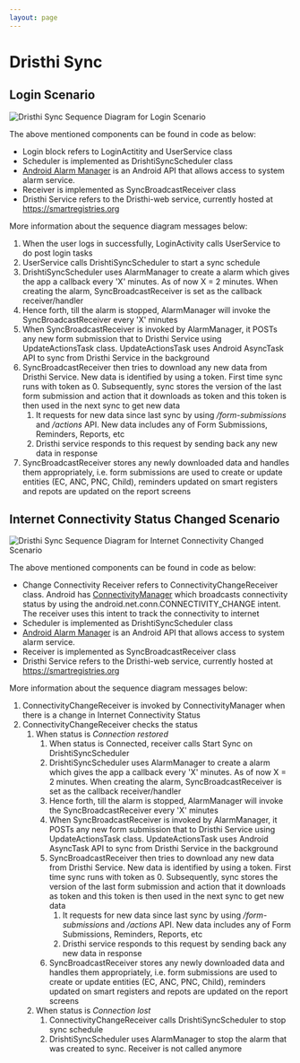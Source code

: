 ```yaml
---
layout: page
---
```


# Dristhi Sync

## Login Scenario

![][sync_login_diagram]

The above mentioned components can be found in code as below:

* Login block refers to LoginActitity and UserService class
* Scheduler is implemented as DrishtiSyncScheduler class
* [Android Alarm Manager][] is an Android API that allows access to system alarm service.
* Receiver is implemented as SyncBroadcastReceiver class
* Dristhi Service refers to the Dristhi-web service, currently hosted at <https://smartregistries.org>

More information about the sequence diagram messages below:

1. When the user logs in successfully, LoginActivity calls UserService to do post login tasks
2. UserService calls DrishtiSyncScheduler to start a sync schedule
3. DrishtiSyncScheduler uses AlarmManager to create a alarm which gives the app a callback every 'X' minutes. As of now X = 2 minutes. When creating the alarm, SyncBroadcastReceiver is set as the callback receiver/handler
4. Hence forth, till the alarm is stopped, AlarmManager will invoke the SyncBroadcastReceiver every 'X' minutes
5. When SyncBroadcastReceiver is invoked by AlarmManager, it POSTs any new form submission that to Dristhi Service using UpdateActionsTask class. UpdateActionsTask uses Android AsyncTask API to sync from Dristhi Service in the background
6. SyncBroadcastReceiver then tries to download any new data from Dristhi Service. New data is identified by using a token. First time sync runs with token as 0. Subsequently, sync stores the version of the last form submission and action that it downloads as token and this token is then used in the next sync to get new data
    1. It requests for new data since last sync by using */form-submissions* and */actions* API. New data includes any of Form Submissions, Reminders, Reports, etc
    2. Dristhi service responds to this request by sending back any new data in response
7. SyncBroadcastReceiver stores any newly downloaded data and handles them appropriately, i.e. form submissions are used to create or update entities (EC, ANC, PNC, Child), reminders updated on smart registers and repots are updated on the report screens


## Internet Connectivity Status Changed Scenario

![][sync_connectivity_status_changed_diagram]

The above mentioned components can be found in code as below:

* Change Connectivity Receiver refers to ConnectivityChangeReceiver class. Android has [ConnectivityManager][] which broadcasts connectivity status by using the android.net.conn.CONNECTIVITY_CHANGE intent. The receiver uses this intent to track the connectivity to internet
* Scheduler is implemented as DrishtiSyncScheduler class
* [Android Alarm Manager][] is an Android API that allows access to system alarm service.
* Receiver is implemented as SyncBroadcastReceiver class
* Dristhi Service refers to the Dristhi-web service, currently hosted at <https://smartregistries.org>

More information about the sequence diagram messages below:

1. ConnectivityChangeReceiver is invoked by ConnectivityManager when there is a change in Internet Connectivity Status
2. ConnectivityChangeReceiver checks the status
    1. When status is *Connection restored*
        1. When status is Connected, receiver calls Start Sync on DrishtiSyncScheduler
        2. DrishtiSyncScheduler uses AlarmManager to create a alarm which gives the app a callback every 'X' minutes. As of now X = 2 minutes. When creating the alarm, SyncBroadcastReceiver is set as the callback receiver/handler
        3. Hence forth, till the alarm is stopped, AlarmManager will invoke the SyncBroadcastReceiver every 'X' minutes
        4. When SyncBroadcastReceiver is invoked by AlarmManager, it POSTs any new form submission that to Dristhi Service using UpdateActionsTask class. UpdateActionsTask uses Android AsyncTask API to sync from Dristhi Service in the background
        5. SyncBroadcastReceiver then tries to download any new data from Dristhi Service. New data is identified by using a token. First time sync runs with token as 0. Subsequently, sync stores the version of the last form submission and action that it downloads as token and this token is then used in the next sync to get new data
            1. It requests for new data since last sync by using */form-submissions* and */actions* API. New data includes any of Form Submissions, Reminders, Reports, etc
            2. Dristhi service responds to this request by sending back any new data in response
        6. SyncBroadcastReceiver stores any newly downloaded data and handles them appropriately, i.e. form submissions are used to create or update entities (EC, ANC, PNC, Child), reminders updated on smart registers and repots are updated on the report screens
    2. When status is *Connection lost*
        1. ConnectivityChangeReceiver calls DrishtiSyncScheduler to stop sync schedule
        2. DrishtiSyncScheduler uses AlarmManager to stop the alarm that was created to sync. Receiver is not called anymore


[Android Alarm Manager]: https://developer.android.com/reference/android/app/AlarmManager.html
[ConnectivityManager]: https://developer.android.com/reference/android/net/ConnectivityManager.html
[sync_login_diagram]: /images/custom/dristhi_app/sync_login.png "Dristhi Sync Sequence Diagram for Login Scenario"
[sync_connectivity_status_changed_diagram]: /images/custom/dristhi_app/sync_connectivity_status_changed.png "Dristhi Sync Sequence Diagram for Internet Connectivity Changed Scenario"
